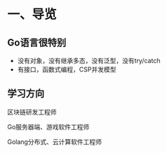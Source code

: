 # 一、导览

## Go语言很特别

- 没有对象，没有继承多态，没有泛型，没有try/catch
- 有接口，函数式编程，CSP并发模型

## 学习方向

区块链研发工程师

Go服务器端、游戏软件工程师

Golang分布式、云计算软件工程师